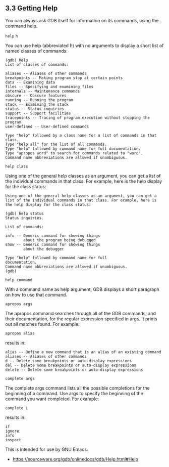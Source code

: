 
## 3.3 Getting Help

You can always ask GDB itself for information on its commands, using the command help.

`help`
`h`

You can use help (abbreviated h) with no arguments to display a short list of named classes of commands:

```
(gdb) help 
List of classes of commands:

aliases -- Aliases of other commands
breakpoints -- Making program stop at certain points
data -- Examining data
files -- Specifying and examining files
internals -- Maintenance commands
obscure -- Obscure features
running -- Running the program
stack -- Examining the stack
status -- Status inquiries
support -- Support facilities
tracepoints -- Tracing of program execution without stopping the program
user-defined -- User-defined commands

Type "help" followed by a class name for a list of commands in that class.
Type "help all" for the list of all commands.
Type "help" followed by command name for full documentation.
Type "apropos word" to search for commands related to "word".
Command name abbreviations are allowed if unambiguous.
```

`help class`

Using one of the general help classes as an argument, you can get a list of the individual commands in that class. For example, here is the help display for the class status:

```
Using one of the general help classes as an argument, you can get a list of the individual commands in that class. For example, here is the help display for the class status:

(gdb) help status
Status inquiries.

List of commands:

info -- Generic command for showing things
        about the program being debugged
show -- Generic command for showing things
        about the debugger

Type "help" followed by command name for full
documentation.
Command name abbreviations are allowed if unambiguous.
(gdb)
```

`help command`

With a command name as help argument, GDB displays a short paragraph on how to use that command.

`apropos args`

The apropos command searches through all of the GDB commands, and their documentation, for the regular expression specified in args. It prints out all matches found. For example:

```
apropos alias
```

results in:

```
alias -- Define a new command that is an alias of an existing command
aliases -- Aliases of other commands
d -- Delete some breakpoints or auto-display expressions
del -- Delete some breakpoints or auto-display expressions
delete -- Delete some breakpoints or auto-display expressions
```

`complete args`

The complete args command lists all the possible completions for the beginning of a command. Use args to specify the beginning of the command you want completed. For example:

```
complete i
```

results in:

```
if
ignore
info
inspect
```

This is intended for use by GNU Emacs.


- https://sourceware.org/gdb/onlinedocs/gdb/Help.html#Help